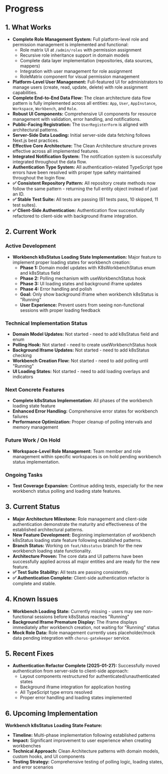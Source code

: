 # Progress

## 1. What Works

- **Complete Role Management System:** Full platform-level role and permission management is implemented and functional:
  - Role matrix UI at `/admin/roles` with permission assignment
  - Recursive role inheritance support in domain models
  - Complete data layer implementation (repositories, data sources, mappers)
  - Integration with user management for role assignment
  - RoleMatrix component for visual permission management
- **Platform-Level User Management:** Full-featured UI for administrators to manage users (create, read, update, delete) with role assignment capabilities.
- **Complete End-to-End Data Flow:** The clean architecture data flow pattern is fully implemented across all entities: `App`, `User`, `AppInstance`, `Workspace`, `Workbench`, and `Role`.
- **Robust UI Components:** Comprehensive UI components for resource management with validation, error handling, and notifications.
- **Public-Facing Registration:** The `UserRegisterForm` is aligned with architectural patterns.
- **Server-Side Data Loading:** Initial server-side data fetching follows Next.js best practices.
- **Effective Core Architecture:** The Clean Architecture structure proves effective across all implemented features.
- **Integrated Notification System:** The notification system is successfully integrated throughout the data flow.
- **Authentication Type System:** All authentication-related TypeScript type errors have been resolved with proper type safety maintained throughout the login flow.
- **✅ Consistent Repository Pattern:** All repository create methods now follow the same pattern - returning the full entity object instead of just an ID.
- **✅ Stable Test Suite:** All tests are passing (61 tests pass, 10 skipped, 11 test suites).
- **✅ Client-Side Authentication:** Authentication flow successfully refactored to client-side with background iframe integration.

## 2. Current Work

### Active Development

- **Workbench k8sStatus Loading State Implementation:** Major feature to implement proper loading states for workbench creation:
  - **Phase 1:** Domain model updates with K8sWorkbenchStatus enum and k8sStatus field
  - **Phase 2:** Polling mechanism with useWorkbenchStatus hook
  - **Phase 3:** UI loading states and background iframe updates
  - **Phase 4:** Error handling and polish
  - **Goal:** Only show background iframe when workbench k8sStatus is "Running"
  - **User Experience:** Prevent users from seeing non-functional sessions with proper loading feedback

### Technical Implementation Status

- **Domain Model Updates:** Not started - need to add k8sStatus field and enum
- **Polling Hook:** Not started - need to create useWorkbenchStatus hook
- **Background Iframe Updates:** Not started - need to add k8sStatus checking
- **Workbench Creation Flow:** Not started - need to add polling until "Running"
- **UI Loading States:** Not started - need to add loading overlays and indicators

### Next Concrete Features

- **Complete k8sStatus Implementation:** All phases of the workbench loading state feature
- **Enhanced Error Handling:** Comprehensive error states for workbench failures
- **Performance Optimization:** Proper cleanup of polling intervals and memory management

### Future Work / On Hold

- **Workspace-Level Role Management:** Team member and role management within specific workspaces is on hold pending workbench status implementation.

### Ongoing Tasks

- **Test Coverage Expansion:** Continue adding tests, especially for the new workbench status polling and loading state features.

## 3. Current Status

- **Major Architecture Milestone:** Role management and client-side authentication demonstrate the maturity and effectiveness of the established architectural patterns.
- **New Feature Development:** Beginning implementation of workbench k8sStatus loading state feature following established patterns.
- **Branch Status:** Working on `feat/k8sstatus` branch for the new workbench loading state functionality.
- **Architecture Proven:** The core data and UI patterns have been successfully applied across all major entities and are ready for the new feature.
- **✅ Test Suite Stability:** All tests are passing consistently.
- **✅ Authentication Complete:** Client-side authentication refactor is complete and stable.

## 4. Known Issues

- **Workbench Loading State:** Currently missing - users may see non-functional sessions before k8sStatus reaches "Running"
- **Background Iframe Premature Display:** The iframe displays immediately after workbench creation, not waiting for "Running" status
- **Mock Role Data:** Role management currently uses placeholder/mock data pending integration with `chorus-gatekeeper` service.

## 5. Recent Fixes

- **Authentication Refactor Complete (2025-01-27):** Successfully moved authentication from server-side to client-side approach:
  - Layout components restructured for authenticated/unauthenticated states
  - Background iframe integration for application hosting
  - All TypeScript type errors resolved
  - Proper error handling and loading states implemented

## 6. Upcoming Implementation

**Workbench k8sStatus Loading State Feature:**
- **Timeline:** Multi-phase implementation following established patterns
- **Impact:** Significant improvement to user experience when creating workbenches
- **Technical Approach:** Clean Architecture patterns with domain models, custom hooks, and UI components
- **Testing Strategy:** Comprehensive testing of polling logic, loading states, and error scenarios
